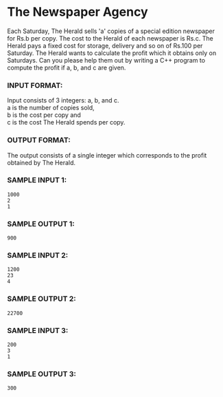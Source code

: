 # The Newspaper Agency

Each Saturday, The Herald sells 'a' copies of a special edition newspaper for Rs.b per copy. The cost to the Herald of each newspaper is Rs.c. The Herald pays a fixed cost for storage, delivery and so on of Rs.100 per Saturday. The Herald wants to calculate the profit which it obtains only on Saturdays. Can you please help them out by writing a C++ program to compute the profit if a, b, and c are given.

### INPUT FORMAT:

Input consists of 3 integers: a, b, and c. <br>
a is the number of copies sold, <br> 
b is the cost per copy and <br>
c is the cost The Herald spends per copy.

### OUTPUT FORMAT:

The output consists of a single integer which corresponds to the profit obtained by The Herald.

### SAMPLE INPUT 1:

```
1000
2
1
```

### SAMPLE OUTPUT 1:

```
900
```

### SAMPLE INPUT 2:

```
1200
23
4
```

### SAMPLE OUTPUT 2:

```
22700
```

### SAMPLE INPUT 3:

```
200
3
1
```

### SAMPLE OUTPUT 3:

```
300
```
